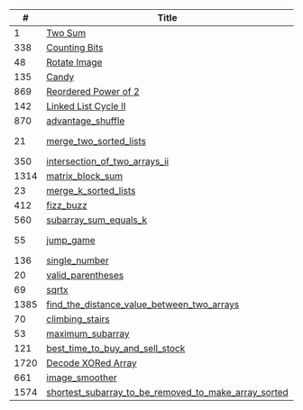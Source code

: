 | #    | Title                                            | Difficulty | Solution | Documentation |
| ---- | ------------------------------------------------ | ---------- | -------- | ---- |
| 1    | [Two Sum](https://leetcode.com/problems/two-sum) | Easy       | [Java](./src/two_sum/TwoSum.java) | [dir](./src/two_sum/) |
| 338 | [Counting Bits](https://leetcode.com/problems/counting-bits/) | Medium | [Cpp](./src/counting_bits/counting_bits.cc) | [dir](./src/counting_bits/) |
| 48 | [Rotate Image](https://leetcode.com/problems/rotate-image/) | Medium | [Cpp](./src/rotate_image/rotate_image.cc) | [dir](./src/rotate_image/) |
| 135 | [Candy](https://leetcode.com/problems/candy/) | Hard | [Cpp](./src/candy/candy.cc) | [dir](./src/candy/) |
| 869 | [Reordered Power of 2](https://leetcode.com/problems/reordered-power-of-2/) | Medium | [Cpp](./src/reordered_power_of_2/reordered_power_of_2.cc) | [dir](./src/reordered_power_of_2/) |
| 142 | [Linked List Cycle II](https://leetcode.com/problems/linked-list-cycle-ii/) | Medium | [Cpp](./src/linked_list_cycle_ii/linked_list_cycle_ii.cc) | [dir](./src/linked_list_cycle_ii/) |
| 870 | [advantage_shuffle](https://leetcode.com/problems/advantage-shuffle/) | Medium | [Cpp](./src/advantage_shuffle/advantage_shuffle.cc) | [dir](./src/advantage_shuffle/) |
| 21 | [merge_two_sorted_lists](https://leetcode.com/problems/merge-two-sorted-lists/) | Easy | [Cpp](./src/merge_two_sorted_lists/merge_two_sorted_lists.cc)  [Java](./src/merge_two_sorted_lists/MergeTwoSortedLists.java) | [dir](./src/merge_two_sorted_lists/) |
| 350 | [intersection_of_two_arrays_ii](https://leetcode.com/problems/intersection-of-two-arrays-ii/) | Easy | [Cpp](./src/intersection_of_two_arrays_ii/intersection_of_two_arrays_ii.cc) | [dir](./src/intersection_of_two_arrays_ii/) |
| 1314 | [matrix_block_sum](https://leetcode.com/problems/matrix-block-sum/) | Medium | [Cpp](./src/matrix_block_sum/matrix_block_sum.cc) | [dir](./src/matrix_block_sum/) |
| 23 | [merge_k_sorted_lists](https://leetcode.com/problems/merge-k-sorted-lists/) | Hard | [Cpp](./src/merge_k_sorted_lists/merge_k_sorted_lists.cc) | [dir](./src/merge_k_sorted_lists/) |
| 412 | [fizz_buzz](https://leetcode.com/problems/fizz-buzz/) | Easy | [Cpp](./src/fizz_buzz/fizz_buzz.cc) | [dir](./src/fizz_buzz/) |
| 560 | [subarray_sum_equals_k](https://leetcode.com/problems/subarray-sum-equals-k/) | Medium | [Cpp](./src/subarray_sum_equals_k/subarray_sum_equals_k.cc) | [dir](./src/subarray_sum_equals_k/) |
| 55 | [jump_game](https://leetcode.com/problems/jump-game/) | Medium | [Cpp](./src/jump_game/jump_game.cc) [Rust](./src/jump_game/jump_game.rs) | [dir](./src/jump_game/) |
| 136 | [single_number](https://leetcode.com/problems/single-number/) | Easy | [Cpp](./src/single_number/single_number.cc) | [dir](./src/single_number/) |
| 20 | [valid_parentheses](https://leetcode.com/problems/valid-parentheses/) | Easy | [Cpp](./src/valid_parentheses/valid_parentheses.cc) | [dir](./src/valid_parentheses/) |
| 69 | [sqrtx](https://leetcode.com/problems/sqrtx/) | Easy | [Cpp](./src/sqrtx/sqrtx.cc) | [dir](./src/sqrtx/) |
| 1385 | [find_the_distance_value_between_two_arrays](https://leetcode.com/problems/find-the-distance-value-between-two-arrays/) | Easy | [Cpp](./src/find_the_distance_value_between_two_arrays/find_the_distance_value_between_two_arrays.cc) | [dir](./src/find_the_distance_value_between_two_arrays/) |
| 70 | [climbing_stairs](https://leetcode.com/problems/climbing-stairs/) | Easy | [Rust](./src/climbing_stairs/climbing_stairs.rs) | [dir](./src/climbing_stairs/) |
| 53 | [maximum_subarray](https://leetcode.com/problems/maximum-subarray/) | Easy | [Cpp](./src/maximum_subarray/maximum_subarray.cc) | [dir](./src/maximum_subarray/) |
| 121 | [best_time_to_buy_and_sell_stock](https://leetcode.com/problems/best-time-to-buy-and-sell-stock/) | Easy | [Cpp](./src/best_time_to_buy_and_sell_stock/best_time_to_buy_and_sell_stock.cc) | [dir](./src/best_time_to_buy_and_sell_stock/) |
| 1720 | [Decode XORed Array](https://leetcode.com/problems/decode-xored-array/) | Easy | [Rust](./src/decode_xored_array/solution.rs) | [dir](./src/decode_xored_array/) |
| 661 | [image_smoother](https://leetcode.com/problems/image-smoother) | Easy | [Rust](./src/image_smoother/solution.rs) | [dir](./src/image_smoother/) |
| 1574 | [shortest_subarray_to_be_removed_to_make_array_sorted](https://leetcode.com/problems/shortest-subarray-to-be-removed-to-make-array-sorted/) | Medium | [Rust](./src/shortest_subarray_to_be_removed_to_make_array_sorted/solution.rs) | [dir](./src/shortest_subarray_to_be_removed_to_make_array_sorted/) |
